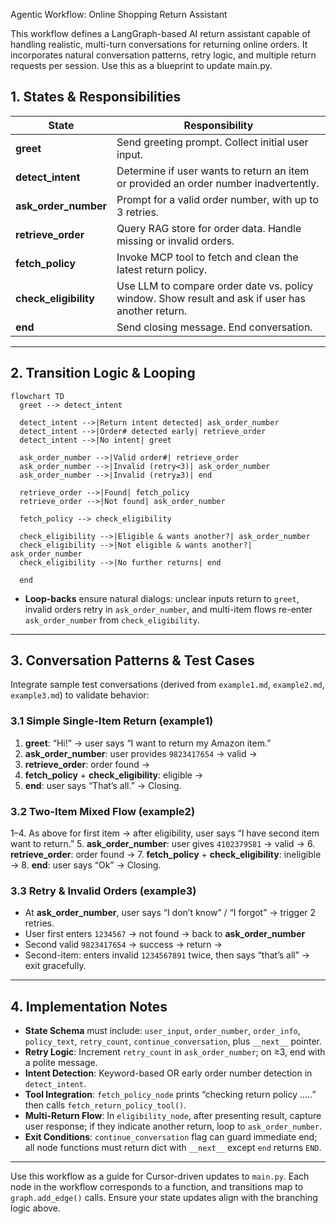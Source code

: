 Agentic Workflow: Online Shopping Return Assistant

This workflow defines a LangGraph-based AI return assistant capable of handling realistic, multi-turn conversations for returning online orders. It incorporates natural conversation patterns, retry logic, and multiple return requests per session. Use this as a blueprint to update main.py.

## 1. States & Responsibilities

| State                  | Responsibility                                                                                   |
| ---------------------- | ------------------------------------------------------------------------------------------------ |
| **greet**              | Send greeting prompt. Collect initial user input.                                                |
| **detect\_intent**     | Determine if user wants to return an item or provided an order number inadvertently.             |
| **ask\_order\_number** | Prompt for a valid order number, with up to 3 retries.                                           |
| **retrieve\_order**    | Query RAG store for order data. Handle missing or invalid orders.                                |
| **fetch\_policy**      | Invoke MCP tool to fetch and clean the latest return policy.                                     |
| **check\_eligibility** | Use LLM to compare order date vs. policy window. Show result and ask if user has another return. |
| **end**                | Send closing message. End conversation.                                                          |

---

## 2. Transition Logic & Looping

```mermaid
flowchart TD
  greet --> detect_intent

  detect_intent -->|Return intent detected| ask_order_number
  detect_intent -->|Order# detected early| retrieve_order
  detect_intent -->|No intent| greet

  ask_order_number -->|Valid order#| retrieve_order
  ask_order_number -->|Invalid (retry<3)| ask_order_number
  ask_order_number -->|Invalid (retry≥3)| end

  retrieve_order -->|Found| fetch_policy
  retrieve_order -->|Not found| ask_order_number

  fetch_policy --> check_eligibility

  check_eligibility -->|Eligible & wants another?| ask_order_number
  check_eligibility -->|Not eligible & wants another?| ask_order_number
  check_eligibility -->|No further returns| end

  end
```

* **Loop-backs** ensure natural dialogs: unclear inputs return to `greet`, invalid orders retry in `ask_order_number`, and multi-item flows re-enter `ask_order_number` from `check_eligibility`.

---

## 3. Conversation Patterns & Test Cases

Integrate sample test conversations (derived from `example1.md`, `example2.md`, `example3.md`) to validate behavior:

### 3.1 Simple Single-Item Return (example1)

1. **greet**: “Hi!” → user says “I want to return my Amazon item.”
2. **ask\_order\_number**: user provides `9823417654` → valid →
3. **retrieve\_order**: order found →
4. **fetch\_policy** + **check\_eligibility**: eligible →
5. **end**: user says “That’s all.” → Closing.

### 3.2 Two-Item Mixed Flow (example2)

1–4. As above for first item → after eligibility, user says “I have second item want to return.”
5\. **ask\_order\_number**: user gives `4102379581` → valid →
6\. **retrieve\_order**: order found →
7\. **fetch\_policy** + **check\_eligibility**: ineligible →
8\. **end**: user says “Ok” → Closing.

### 3.3 Retry & Invalid Orders (example3)

* At **ask\_order\_number**, user says “I don’t know” / “I forgot” → trigger 2 retries.
* User first enters `1234567` → not found → back to **ask\_order\_number**
* Second valid `9823417654` → success → return →
* Second-item: enters invalid `1234567891` twice, then says “that’s all” → exit gracefully.

---

## 4. Implementation Notes

* **State Schema** must include: `user_input`, `order_number`, `order_info`, `policy_text`, `retry_count`, `continue_conversation`, plus `__next__` pointer.
* **Retry Logic**: Increment `retry_count` in `ask_order_number`; on ≥3, end with a polite message.
* **Intent Detection**: Keyword-based OR early order number detection in `detect_intent`.
* **Tool Integration**: `fetch_policy_node` prints “checking return policy .....” then calls `fetch_return_policy_tool()`.
* **Multi-Return Flow**: In `eligibility_node`, after presenting result, capture user response; if they indicate another return, loop to `ask_order_number`.
* **Exit Conditions**: `continue_conversation` flag can guard immediate end; all node functions must return dict with `__next__` except `end` returns `END`.

---

Use this workflow as a guide for Cursor-driven updates to `main.py`. Each node in the workflow corresponds to a function, and transitions map to `graph.add_edge()` calls. Ensure your state updates align with the branching logic above.
